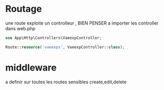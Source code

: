 # Routage

une route exploite un controlleur , BIEN PENSER a importer les controller dans web.php
```php
use App\Http\Controllers\VaeexpController;

Route::resource('vaeexps', VaeexpController::class);
```

# middleware
a definir sur toutes les routes sensibles create,edit,delete

